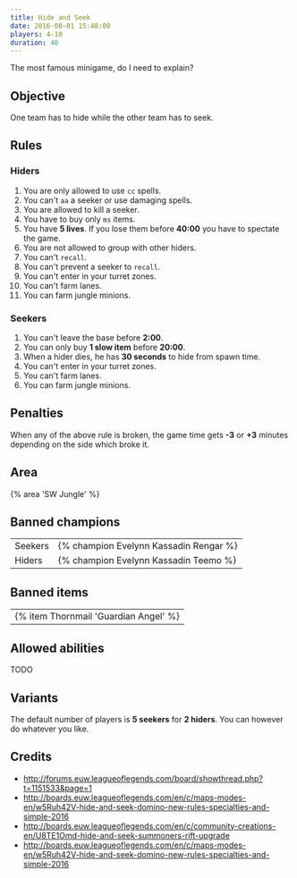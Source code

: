 ```yaml
---
title: Hide and Seek
date: 2016-08-01 15:48:00
players: 4-10
duration: 40
---
```


The most famous minigame, do I need to explain?

<!-- more -->

## Objective

One team has to hide while the other team has to seek.

## Rules

### Hiders

1. You are only allowed to use `cc` spells.
2. You can't `aa` a seeker or use damaging spells.
3. You are allowed to kill a seeker.
4. You have to buy only `ms` items.
5. You have **5 lives**. If you lose them before **40:00** you have to spectate the game.
6. You are not allowed to group with other hiders.
7. You can't `recall`.
8. You can't prevent a seeker to `recall`.
9. You can't enter in your turret zones.
10. You can't farm lanes.
11. You can farm jungle minions.

### Seekers

1. You can't leave the base before **2:00**.
2. You can only buy **1 slow item** before **20:00**.
3. When a hider dies, he has **30 seconds** to hide from spawn time.
4. You can't enter in your turret zones.
5. You can't farm lanes.
6. You can farm jungle minions.

## Penalties

When any of the above rule is broken, the game time gets **-3** or **+3** minutes depending on the side which broke it.

## Area

{% area 'SW Jungle' %}

## Banned champions

|         |                                                                      |
| ------- | -------------------------------------------------------------------- |
| Seekers | {% champion Evelynn Kassadin Rengar %} |
| Hiders  | {% champion Evelynn Kassadin Teemo %}  |

## Banned items

|                                                  |
| ------------------------------------------------ |
| {% item Thornmail 'Guardian Angel' %} |

## Allowed abilities

TODO

## Variants

The default number of players is **5 seekers** for **2 hiders**. You can however do whatever you like.

## Credits

- http://forums.euw.leagueoflegends.com/board/showthread.php?t=1151533&page=1
- http://boards.euw.leagueoflegends.com/en/c/maps-modes-en/w5Ruh42V-hide-and-seek-domino-new-rules-specialties-and-simple-2016
- http://boards.euw.leagueoflegends.com/en/c/community-creations-en/U8TE1Omd-hide-and-seek-summoners-rift-upgrade
- http://boards.euw.leagueoflegends.com/en/c/maps-modes-en/w5Ruh42V-hide-and-seek-domino-new-rules-specialties-and-simple-2016
